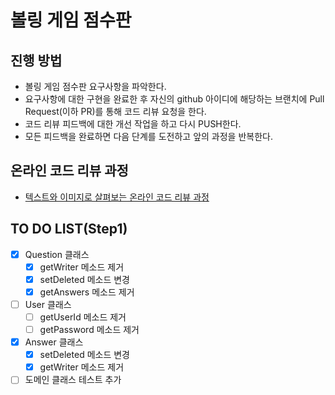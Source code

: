 # 볼링 게임 점수판
## 진행 방법
* 볼링 게임 점수판 요구사항을 파악한다.
* 요구사항에 대한 구현을 완료한 후 자신의 github 아이디에 해당하는 브랜치에 Pull Request(이하 PR)를 통해 코드 리뷰 요청을 한다.
* 코드 리뷰 피드백에 대한 개선 작업을 하고 다시 PUSH한다.
* 모든 피드백을 완료하면 다음 단계를 도전하고 앞의 과정을 반복한다.

## 온라인 코드 리뷰 과정
* [텍스트와 이미지로 살펴보는 온라인 코드 리뷰 과정](https://github.com/next-step/nextstep-docs/tree/master/codereview)

## TO DO LIST(Step1)
- [x] Question 클래스
  - [x] getWriter 메소드 제거
  - [x] setDeleted 메소드 변경
  - [x] getAnswers 메소드 제거
- [ ] User 클래스
  - [ ] getUserId 메소드 제거
  - [ ] getPassword 메소드 제거
- [x] Answer 클래스
  - [x] setDeleted 메소드 변경
  - [x] getWriter 메소드 제거
- [ ] 도메인 클래스 테스트 추가